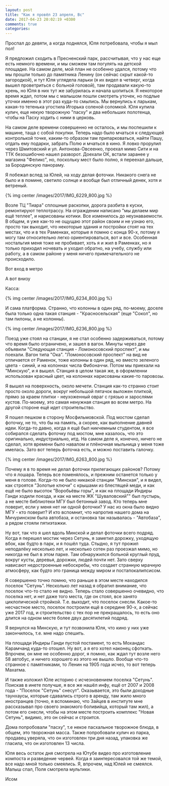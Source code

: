 ```yaml
---
layout: post
title: "Как я провёл 23 апреля, Вс"
date: 2017-04-23 20:02:19 +0300
comments: true
categories: 
---
```

Проспал до девяти, а когда поднялся, Юля потребовала, чтобы я мыл пол!



Я предложил сходить в Пресненский парк, рассчитывая, что у нас еще есть немного времени, и мы сможем там погулять на детской площадке. На самом деле, мой план не особенно удался, потому что мы прошли только до памятника Ленину (он сейчас скрыт какой-то загородкой), и тут Юля углядела ларьки (я их видел в четверг, когда вышел проветриться с больной головой), там продавали какую-то хрень, но Юля в них тут же забурилась и начала шопиться. Я некоторое время ждал, потом мы с малышом пошли смотреть уточек, но подлые уточки именно в этот раз куда-то смылись. Мы вернулись к ларькам, какая-то тетенька угостила Игорька соленой соломкой. Юля купила кулич, еще некую творожную "пасху" и два небольших полотенца, чтобы на Пасху ходить с ними в церковь.

На самом деле времени совершенно не осталось, и мы поспешили к машине, таща с собой покупки. Теперь надо было мчаться к следующей контролькой точке, каким-то образом там припарковаться, найти Пашу, отдать ему подарки, забрать Полю и мчаться в кино. Я ловко прорулил через Шмитовский и ул. Антонова-Овсеенко, проехал мимо Сити и на ТТК безошибочно нашел разворот. Доехали ОК, встали заранее у магазина "Феликс", но, поскольку мест было полно, я переехал дальше, за Бородинскую панораму.

Я побежал вслед за Юлей, на ходу делая фоточки. Никакого снега не было и в помине, светило солнце и вообще был отличный денек, хотя и ветреный.


{% img center /images/2017/IMG_6229_800.jpg %}

Возле ТЦ "Тиара" сплошные раскопки, дорога разбита в куски, ремонтируют теплотрассу. На ограждении написано "мы делаем мир ещё теплее", и нарисованы котики. Все изменилось до неузнаваемости. В общем, я уже как-то не ощущаю этот район своим и не узнаю его, просто так выходит, что некоторые здания и постройки стоят на тех местах, что и в тех Раменках, которые я помню с конца 90-х, потому я могу там относительно легко ориентироваться, вот и все. Особенная ностальгия меня тоже не пробивает, хоть я и жил в Раменках, но я только приходил ночевать и уходил обратно, на учебу, службу или работу, а в самом районе у меня ничего примечательного не происходило.

Вот вход в метро

А вот внизу

Касса:

{% img center /images/2017/IMG_6234_800.jpg %}


И сама платформа. Странно, что колонны в один ряд, по-моему, доселе была только одна такая станция - "Красносельская" (еще "Сокол", но там пилоны, а не колонны).

{% img center /images/2017/IMG_6236_800.jpg %}

Поезд уже стоял на станции, я не стал особенно задерживаться, потому что время было ограничено, и зашел в вагон. Минуты через две объявили "Следующая станция - Ломоносовский проспект", и мы поехали. Вагон типа "Ока". "Ломоносовский проспект" на вид не отличается от Раменок, тоже колонны в один ряд, но вместо зеленого цвета - синий, и на колоннах числа Фибоначчи. Потом мы приехали на "Минскую", и я вышел. Станция в целом такая же, в оформленни использован красный цвет, на колоннах нарисованы какие-то паровозы.

Я вышел на поверхность, около мечети. Станция как-то странно стоит просто около дороги, вокруг небольшой пятачок выложен плиткой, прямо за краем плитки - неухоженный овраг с грязью и зарослями кустов. По-моему, это самая ненужная станция во всем метро. На другой стороне ещё идет строительство.

Я пошел пешком в сторону Мосфильмовской. Под мостом сделал фоточку, не то, что бы на память, а скорее, как выполнение давней идеи. Когда-то давно, когда я ещё был никчемным студентом, я все собирался сделать фоточку под мостом, мне казалось, что это оригинально, индустриально, итд. На самом деле я, конечно, ничего не сделал, хотя времени было навалом и плёночная мыльница у меня тоже имелась. Зато вот теперь фоточка есть, и можно поставить галочку. 


{% img center /images/2017/IMG_6263_800.jpg %}

Почему я в то время не делал фоточки прилегающих районов? Потому что я лошара. Теперь все поменялось, и прежним останется только у меня в голове. Когда-то не было никакой станции "Минская", и я видел, как строятся "Золотые ключи" с крышами из блестящей меди, и как ещё не было высоток "Воробьёвы горы", и как на площади Индиры Ганди ходили поезда, и как на месте ЖК "Шуваловский"" был пустырь, а не месте библиотеки МГУ был бетонный завод. Кто теперь мне поверит, если у меня нет ни одной фоточки? У нас из окна было видно МГУ - кто поверит? И кто вспомнит, что напротив  нашего дома на Мичуринском была автобаза, и остановка так называлась - "Автобаза", а рядом стояли пятиэтажки.

Ну вот, так что я шел вдоль Минской и делал фоточки всего подряд. Когда я перешел мостик через Сетунь, я заметил дорожку, уходящую вбок, как будто в парк, и я пошёл туда. Стыдно, я тут прожил неподалёку несколько лет, и несколько сотен раз проезжал мимо, но никогда не был в этом парке. Там обнаружился больной круглый пруд, вокруг кусты, деревья, дорожки, людей почти нет. Зато сверху нависают недостроенные небоскребы, что создает странную мрачную атмосферу, как будто это граница между миром и постапокалипсисом.

Я совершенно точно помню, что раньше в этом месте находился поселок "Сетунь". Несколько лет назад я обратил внимание, что поселок что-то стало не видно. Теперь стало совершенно очевидно, что поселка нет, и нет даже того места, где он стоял, все занято циклопической стройкой. Т.е. выходит, что поселок снесли. Какое-то несчастное место, поселок построили ещё в середине 90-х, а сейчас уже 2017 год, и строительство с тех пор не прекращалось, то есть оно длится на одном месте более двух десятилетий подряд.

Я вернулся на Минскую, и тут позвонила Юля, что кино у них уже закончилось, т.е. мне надо спешить.



На площади Индиры Ганди пустой постамент, то есть Мохандас Карамчанд куда-то отошел. Ну вот, а я его хотел наконец сфоткать. Впрочем, он мне не особенно дорог, я помню, как ждал тут возле него 58 автобус, и ничего хорошего из этого не вышло. Вообще что-то странное с памятниками, то Ленин на 1905 года исчез, то вот теперь Махатма.


И также изложил Юле историю с исчезновением поселка "Сетунь". Поискав в инете получше, я все же нашёл инфу, ещё от 2007 и 2008 года - "Поселок "Сетунь" снесут". Оказывается, это были доходные таунхаусы, которые сдавались строго в аренду, там жило много иностранцев (точно, я вспоминаю, что Зайцев в институте мне рассказывал про своего знакомого боливийца, который там жил), а потом его снесли, чтобы на этом месте построить комплекс "Новая Сетунь", видимо, это он сейчас и строится. 

Дома попробовали "пасху", т.е некое пасхальное творожное блюда, в общем, это творожная масса. Также попробовали кулич из парка, продавец уверяла, что он изготовлен три дня назад, упаковка же гласила, что он изготовлен 13 числа.

Юля весь остаток дня смотрела на Ютубе видео про изготовление компоста и разведение червей. Когда я заинтересовался той же темой, все надо мной только смеялись. Я, впрочем, над Юлей не смеялся. Малыш спал, Поля смотрела мультики.

Исом